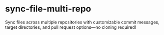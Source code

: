 # sync-file-multi-repo
Sync files across multiple repositories with customizable commit messages, target directories, and pull request options—no cloning required! 
